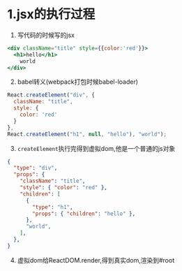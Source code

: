# 1.jsx的执行过程

1. 写代码的时候写的jsx

```jsx
<div className="title" style={{color:'red'}}>
  <h1>hello</h1>
    world
</div>
```


2. babel转义(webpack打包时候babel-loader)

```js
React.createElement("div", {
  className: "title",
  style: {
    color: 'red'
  }
}, 
React.createElement("h1", null, "hello"), "world");
```

3. `createElement`执行完得到虚拟dom,他是一个普通的js对象

```json
{
  "type": "div",
  "props": {
    "className": "title",
    "style": { "color": "red" },
    "children": [
      {
        "type": "h1",
        "props": { "children": "hello" },
      },
      "world",
    ],
  },
}

```


4. 虚拟dom给ReactDOM.render,得到真实dom,渲染到#root